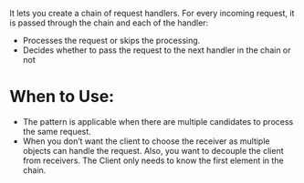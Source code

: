 It lets you create a chain of request handlers. For every incoming request, it is passed through the chain and each of the handler:

- Processes the request or skips the processing.
- Decides whether to pass the request to the next handler in the chain or not

# When to Use:

- The pattern is applicable when there are multiple candidates to process the same request.
- When you don’t want the client to choose the receiver as multiple objects can handle the request. Also, you want to decouple the client from receivers. The Client only needs to know the first element in the chain.
